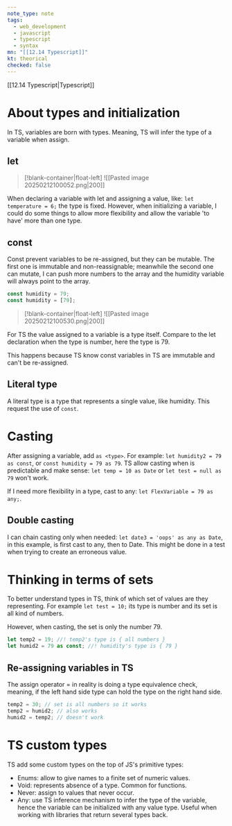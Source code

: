 ```yaml
---
note_type: note
tags:
  - web_development
  - javascript
  - typescript
  - syntax
mn: "[[12.14 Typescript]]"
kt: theorical
checked: false
---
```

[[12.14 Typescript|Typescript]]

# About types and initialization
In TS, variables are born with types. Meaning, TS will infer the type of a variable when assign. 

## let
>[!blank-container|float-left]
![[Pasted image 20250212100052.png|200]]

When declaring a variable with let and assigning a value, like: `let temperature = 6;` the type is fixed. However, when initializing a variable, I could do some things to allow more flexibility and allow the variable 'to have' more than one type.
## const
Const prevent variables to be re-assigned, but they can be mutable. The first one is immutable and non-reassignable; meanwhile the second one can mutate, I can push more numbers to the array and the humidity variable will always point to the array. 

```js
const humidity = 79;
const humidity = [79];
```
>[!blank-container|float-left]
>![[Pasted image 20250212100530.png|200]]

For TS the value assigned to a variable is a type itself. Compare to the let declaration when the type is number, here the type is 79. 

This happens because TS know const variables in TS are immutable and can't be re-assigned. 
## Literal type
A literal type is a type that represents a single value, like humidity. This request the use of `const`. 
# Casting
After assigning a variable, add `as <type>`. For example: `let humidity2 = 79 as const`, or `const humidity = 79 as 79`. TS allow casting when is predictable and make sense: `let temp = 10 as Date` or `let test = null as 79` won't work. 


If I need more flexibility in a type, cast to any: `let FlexVariable = 79 as any;`. 
## Double casting
I can chain casting only when needed: `let date3 = 'oops' as any as Date`, in this example, is first cast to any, then to Date. This might be done in a test when trying to create an erroneous value. 
# Thinking in terms of sets
To better understand types in TS, think of which set of values are they representing. For example `let test = 10;` its type is number and its set is all kind of numbers. 

However, when casting, the set is only the number 79.

```ts
let temp2 = 19; //! temp2's type is { all numbers }
let humid2 = 79 as const; //! humidity's type is { 79 }
```

## Re-assigning variables in TS
The assign operator = in reality is doing a type equivalence check, meaning, if the left hand side type can hold the type on the right hand side.

```ts
temp2 = 30; // set is all numbers so it works
temp2 = humid2; // also works
humid2 = temp2; // doesn't work  
```

# TS custom types
TS add some custom types on the top of JS's primitive types:
- Enums: allow to give names to a finite set of numeric values.
- Void: represents absence of a type. Common for functions. 
- Never: assign to values that never occur. 
- Any: use TS inference mechanism to infer the type of the variable, hence the variable can be initialized with any value type. Useful when working with libraries that return several types back. 



